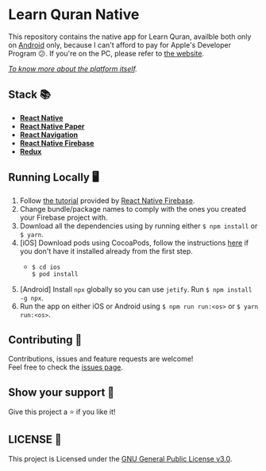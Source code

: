 # Learn Quran Native
This repository contains the native app for Learn Quran, availble both only on [Android](https://play.google.com/store/apps/details?id=com.shbool.learnquran) only, because I can't afford to pay for Apple's Developer Program 😕. If you're on the PC, please refer to [the website](https://learn-quran-remastered.firebaseapp.com). 

*[To know more about the platform itself](https://github.com/learn-quran/learn-quran).*

## Stack 📚
- **[React Native](https://facebook.github.io/react-native)**
- **[React Native Paper](https://reactnativepaper.com)**
- **[React Navigation](https://github.com/react-navigation/react-navigation)**
- **[React Native Firebase](https://rnfirebase.io)**
- **[Redux](http://redux.js.org)**

## Running Locally 🖥
1. Follow [the tutorial](https://rnfirebase.io/docs/v5.x.x/installation/initial-setup) provided by [React Native Firebase](https://rnfirebase.io).
2. Change bundle/package names to comply with the ones you created your Firebase project with.
3. Download all the dependencies using by running either `$ npm install` or `$ yarn`.
4. [iOS] Download pods using CocoaPods, follow the instructions [here](https://firebase.google.com/docs/ios/setup#add_the_sdk) if you don't have it installed already from the first step.
    - ```sh
      $ cd ios
      $ pod install
      ```
5. [Android] Install `npx` globally so you can use `jetify`. Run `$ npm install -g npx`.
6. Run the app on either iOS or Android using `$ npm run run:<os>` or `$ yarn run:<os>`.

## Contributing 🤝
Contributions, issues and feature requests are welcome! <br>
Feel free to check the  [issues page](https://github.com/learn-quran/native/issues).

## Show your support 🥰
Give this project a  ⭐️ if you like it!

## LICENSE 📝
This project is Licensed under the [GNU General Public License v3.0](https://choosealicense.com/licenses/gpl-3.0/).
